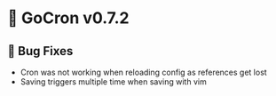 # 🚀 GoCron v0.7.2

## 🐛 Bug Fixes

- Cron was not working when reloading config as references get lost
- Saving triggers multiple time when saving with vim
